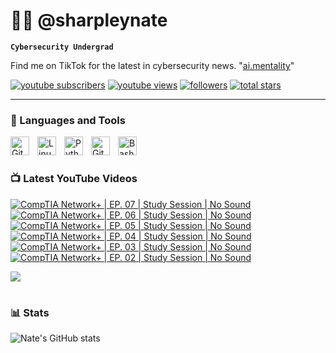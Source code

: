 # 👨‍💻 @sharpleynate

**`Cybersecurity Undergrad`**

Find me on TikTok for the latest in cybersecurity news. "[ai.mentality][tiktok]"

   <p align="left">
      <a href="https://www.youtube.com/@sharpleynate?sub_confirmation=1">
         <img alt="youtube subscribers" title="Subscribe to my YouTube channel" src="https://custom-icon-badges.demolab.com/youtube/channel/subscribers/UCpus-LD3MmBeX48MvYUrndQ?color=%23E05D44&label=SUBSCRIBE&logo=video&logoColor=white&style=for-the-badge&labelColor=CE4630"/></a> 
      <a href="https://www.youtube.com/@sharpleynate">
         <img alt="youtube views" title="YouTube views" src="https://custom-icon-badges.demolab.com/youtube/channel/views/UCpus-LD3MmBeX48MvYUrndQ?color=%23E1AD0E&logo=eye&logoColor=white&style=for-the-badge&labelColor=C79600"/></a> 
      <a href="https://github.com/sharpleynate?tab=followers">
         <img alt="followers" title="Follow me on Github" src="https://custom-icon-badges.demolab.com/github/followers/sharpleynate?color=236ad3&labelColor=1155ba&style=for-the-badge&logo=person-add&label=Follow&logoColor=white"/></a>
      <a href="https://github.com/sharpleynate?tab=repositories&sort=stargazers">
         <img alt="total stars" title="Total stars on GitHub" src="https://custom-icon-badges.demolab.com/github/stars/sharpleynate?color=55960c&style=for-the-badge&labelColor=488207&logo=star"/></a>
   </p>

---

### 🧰 Languages and Tools

<img align="left" alt="Git" width="30px" style="padding-right:10px;" src="https://cdn.jsdelivr.net/gh/devicons/devicon/icons/git/git-original.svg" />
<img align="left" alt="Linux" width="30px" style="padding-right:10px;" src="https://cdn.jsdelivr.net/gh/devicons/devicon/icons/linux/linux-original.svg" />
<img align="left" alt="Python" width="30px" style="padding-right:10px;" src="https://cdn.jsdelivr.net/gh/devicons/devicon/icons/python/python-plain.svg" />
<img align="left" alt="GitHub" width="30px" style="padding-right:10px;" src="https://cdn.jsdelivr.net/gh/devicons/devicon/icons/github/github-original.svg" />
<img align="left" alt="Bash" width="30px" style="padding-right:10px;" src="https://cdn.jsdelivr.net/gh/devicons/devicon/icons/bash/bash-original.svg" />
<br />

#

### 📺 Latest YouTube Videos

<!-- BEGIN YOUTUBE-CARDS -->
[![CompTIA Network+ | EP. 07 | Study Session | No Sound](https://ytcards.demolab.com/?id=HUYERgSrRNQ&title=CompTIA+Network%2B+%7C+EP.+07+%7C+Study+Session+%7C+No+Sound&lang=en&timestamp=1735486608&background_color=%230d1117&title_color=%23ffffff&stats_color=%23dedede&max_title_lines=1&width=250&border_radius=5 "CompTIA Network+ | EP. 07 | Study Session | No Sound")](https://www.youtube.com/watch?v=HUYERgSrRNQ)
[![CompTIA Network+ | EP. 06 | Study Session | No Sound](https://ytcards.demolab.com/?id=qj3IXleq0rA&title=CompTIA+Network%2B+%7C+EP.+06+%7C+Study+Session+%7C+No+Sound&lang=en&timestamp=1735323137&background_color=%230d1117&title_color=%23ffffff&stats_color=%23dedede&max_title_lines=1&width=250&border_radius=5 "CompTIA Network+ | EP. 06 | Study Session | No Sound")](https://www.youtube.com/watch?v=qj3IXleq0rA)
[![CompTIA Network+ | EP. 05 | Study Session | No Sound](https://ytcards.demolab.com/?id=gAQkb0AaR7U&title=CompTIA+Network%2B+%7C+EP.+05+%7C+Study+Session+%7C+No+Sound&lang=en&timestamp=1735313534&background_color=%230d1117&title_color=%23ffffff&stats_color=%23dedede&max_title_lines=1&width=250&border_radius=5 "CompTIA Network+ | EP. 05 | Study Session | No Sound")](https://www.youtube.com/watch?v=gAQkb0AaR7U)
[![CompTIA Network+ | EP. 04 | Study Session | No Sound](https://ytcards.demolab.com/?id=clEunm8DEGM&title=CompTIA+Network%2B+%7C+EP.+04+%7C+Study+Session+%7C+No+Sound&lang=en&timestamp=1735057710&background_color=%230d1117&title_color=%23ffffff&stats_color=%23dedede&max_title_lines=1&width=250&border_radius=5 "CompTIA Network+ | EP. 04 | Study Session | No Sound")](https://www.youtube.com/watch?v=clEunm8DEGM)
[![CompTIA Network+ | EP. 03 | Study Session | No Sound](https://ytcards.demolab.com/?id=5HCLeLFyfLQ&title=CompTIA+Network%2B+%7C+EP.+03+%7C+Study+Session+%7C+No+Sound&lang=en&timestamp=1735050770&background_color=%230d1117&title_color=%23ffffff&stats_color=%23dedede&max_title_lines=1&width=250&border_radius=5 "CompTIA Network+ | EP. 03 | Study Session | No Sound")](https://www.youtube.com/watch?v=5HCLeLFyfLQ)
[![CompTIA Network+ | EP. 02 | Study Session | No Sound](https://ytcards.demolab.com/?id=B6wSUODiM-k&title=CompTIA+Network%2B+%7C+EP.+02+%7C+Study+Session+%7C+No+Sound&lang=en&timestamp=1734945440&background_color=%230d1117&title_color=%23ffffff&stats_color=%23dedede&max_title_lines=1&width=250&border_radius=5 "CompTIA Network+ | EP. 02 | Study Session | No Sound")](https://www.youtube.com/watch?v=B6wSUODiM-k)
<!-- END YOUTUBE-CARDS -->

[<img src="https://custom-icon-badges.demolab.com/badge/-Subscribe%20For%20More-red?style=for-the-badge&logo=video&logoColor=white"/>]([https://www.youtube.com/c/sharpleynate?sub_confirmation=1](https://www.youtube.com/channel/UCpus-LD3MmBeX48MvYUrndQ))

#

### 📊 Stats

![Nate's GitHub stats](https://github-readme-stats.vercel.app/api?username=sharpleynate&show_icons=true&theme=gruvbox)

<!-- ![GitHub Streak](https://streak-stats.demolab.com?user=ForrestKnight&theme=gruvbox&border_radius=4.5) -->

#

[website]: https://sharpleynate.com
[youtube]: https://youtube.com/sharpleynate
[tiktok]: https://www.tiktok.com/@ai.mentality
[linkedin]: https://www.linkedin.com/in/sharpleynate/
